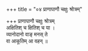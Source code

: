 +++
title = "०४ प्राणापाणौ चक्षुः श्रोत्रम्"

+++
प्राणापाणौ चक्षुः श्रोत्रम्  
अक्षितिश् च क्षितिश् च या ।  
व्यानोदानो वाङ् मनस् ते  
वा आकूतिम् आ वहन् ॥